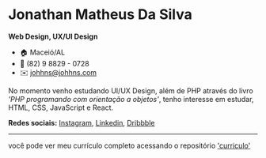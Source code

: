 # Jonathan Matheus Da Silva
**Web Design, UX/UI Design**

- :house: Maceió/AL
- :iphone: (82) 9 8829 - 0728
- :envelope: johhns@johhns.com

No momento venho estudando UI/UX Design, além de PHP através do livro _'PHP programando com orientação a objetos'_, tenho interesse em estudar, HTML, CSS,
JavaScript e React.

**Redes sociais:**
[Instagram](https://www.instagram.com/johhnsjohhns/),
 [Linkedin](https://www.linkedin.com/in/jonathan-mathus-da-silva-5ba560230/),
 [Dribbble](https://dribbble.com/johhns)

---

você pode ver meu currículo completo acessando o repositório ['curriculo'](https://github.com/johhnsjohhns/curriculo)
